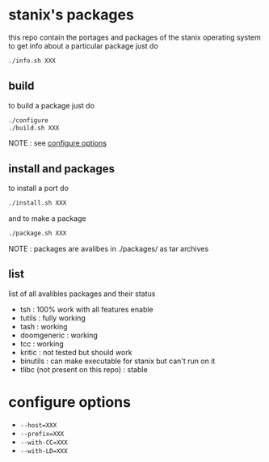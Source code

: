 # stanix's packages
this repo contain the portages and packages of the stanix operating system  
to get info about a particular package just do 
```sh
./info.sh XXX
```
## build
to build a package just do
```sh
./configure
./build.sh XXX
```
NOTE : see [configure options](#configure-options)
## install and packages
to install a port do
```sh
./install.sh XXX
```
and to make a package
```sh
./package.sh XXX
```
NOTE : packages are avalibes in ./packages/ as tar archives
## list
list of all avalibles packages and their status
- tsh : 100% work with all features enable
- tutils : fully working
- tash : working
- doomgeneric : working
- tcc : working
- kritic : not tested but should work
- binutils : can make executable for stanix but can't run on it
- tlibc (not present on this repo) : stable
# configure options
- `--host=XXX`
- `--prefix=XXX`
- `--with-CC=XXX`
- `--with-LD=XXX`
